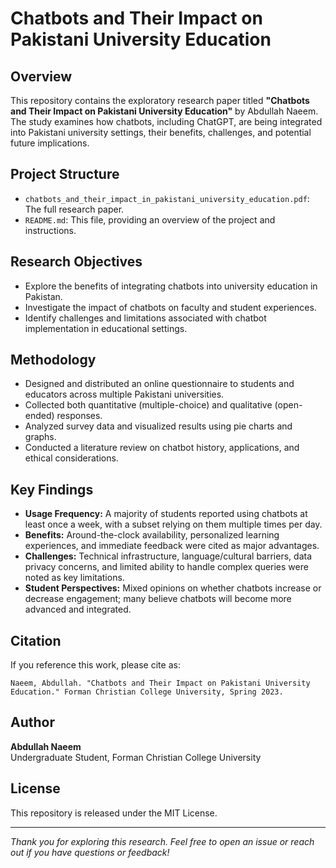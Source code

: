 
# Chatbots and Their Impact on Pakistani University Education

## Overview
This repository contains the exploratory research paper titled **"Chatbots and Their Impact on Pakistani University Education"** by Abdullah Naeem. The study examines how chatbots, including ChatGPT, are being integrated into Pakistani university settings, their benefits, challenges, and potential future implications.

## Project Structure
- `chatbots_and_their_impact_in_pakistani_university_education.pdf`: The full research paper.
- `README.md`: This file, providing an overview of the project and instructions.

## Research Objectives
- Explore the benefits of integrating chatbots into university education in Pakistan.
- Investigate the impact of chatbots on faculty and student experiences.
- Identify challenges and limitations associated with chatbot implementation in educational settings.

## Methodology
- Designed and distributed an online questionnaire to students and educators across multiple Pakistani universities.
- Collected both quantitative (multiple-choice) and qualitative (open-ended) responses.
- Analyzed survey data and visualized results using pie charts and graphs.
- Conducted a literature review on chatbot history, applications, and ethical considerations.

## Key Findings
- **Usage Frequency:** A majority of students reported using chatbots at least once a week, with a subset relying on them multiple times per day.
- **Benefits:** Around-the-clock availability, personalized learning experiences, and immediate feedback were cited as major advantages.
- **Challenges:** Technical infrastructure, language/cultural barriers, data privacy concerns, and limited ability to handle complex queries were noted as key limitations.
- **Student Perspectives:** Mixed opinions on whether chatbots increase or decrease engagement; many believe chatbots will become more advanced and integrated.


## Citation
If you reference this work, please cite as:
```
Naeem, Abdullah. "Chatbots and Their Impact on Pakistani University Education." Forman Christian College University, Spring 2023.
```

## Author
**Abdullah Naeem**  
Undergraduate Student, Forman Christian College University  

## License
This repository is released under the MIT License.

---

*Thank you for exploring this research. Feel free to open an issue or reach out if you have questions or feedback!*

